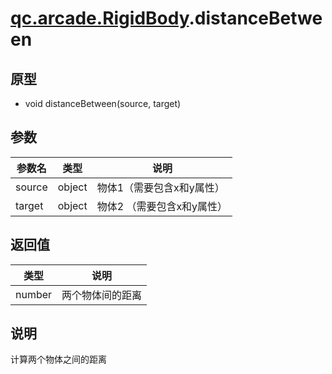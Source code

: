 # [qc.arcade.RigidBody](../RigidBody.md).distanceBetween

## 原型
* void distanceBetween(source, target)

## 参数
| 参数名 | 类型 | 说明 |
| ------------- | ------------- | -------------|
| source | object | 物体1（需要包含x和y属性） |
| target | object | 物体2 （需要包含x和y属性）|

## 返回值
| 类型 | 说明 |
| ------------- | -------------|
| number | 两个物体间的距离 |

## 说明
计算两个物体之间的距离


